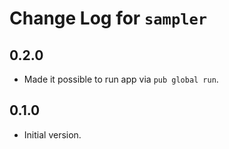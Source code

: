 # Change Log for `sampler`

## 0.2.0

* Made it possible to run app via `pub global run`.

## 0.1.0

* Initial version.
